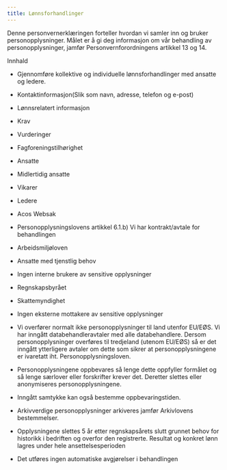 ```yaml
---
title: Lønnsforhandlinger
---
```



  

Denne personvernerklæringen forteller hvordan vi samler inn og bruker personopplysninger. Målet er å gi deg informasjon om vår behandling av personopplysninger, jamfør Personvernforordningens artikkel 13 og 14.

  

Innhald

*   Gjennomføre kollektive og individuelle lønnsforhandlinger med ansatte og ledere.  
    
*   Kontaktinformasjon(Slik som navn, adresse, telefon og e-post)  
    
*   Lønnsrelatert informasjon  
    
*   Krav  
    
*   Vurderinger  
    
*   Fagforeningstilhørighet  
    
*   Ansatte  
    
*   Midlertidig ansatte  
    
*   Vikarer  
    
*   Ledere  
    
*   Acos Websak  
    
*   Personopplysningslovens artikkel 6.1.b) Vi har kontrakt/avtale for behandlingen  
    
*   Arbeidsmiljøloven  
    
*   Ansatte med tjenstlig behov  
    
*   Ingen interne brukere av sensitive opplysninger  
    
*   Regnskapsbyrået  
    
*   Skattemyndighet  
    
*   Ingen eksterne mottakere av sensitive opplysninger  
    
*   Vi overfører normalt ikke personopplysninger til land utenfor EU/EØS. Vi har inngått databehandleravtaler med alle databehandlere. Dersom personopplysninger overføres til tredjeland (utenom EU/EØS) så er det inngått ytterligere avtaler om dette som sikrer at personopplysningene er ivaretatt iht. Personopplysningsloven.  
    
*   Personopplysningene oppbevares så lenge dette oppfyller formålet og så lenge særlover eller forskrifter krever det. Deretter slettes eller anonymiseres personopplysningene.  
    
*   Inngått samtykke kan også bestemme oppbevaringstiden.  
    
*   Arkivverdige personopplysninger arkiveres jamfør Arkivlovens bestemmelser.  
    
*   Opplysningene slettes 5 år etter regnskapsårets slutt grunnet behov for historikk i bedriften og overfor den registrerte. Resultat og konkret lønn lagres under hele ansettelsesperioden  
    
*   Det utføres ingen automatiske avgjørelser i behandlingen